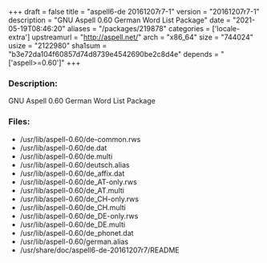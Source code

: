 +++
draft = false
title = "aspell6-de 20161207r7-1"
version = "20161207r7-1"
description = "GNU Aspell 0.60 German Word List Package"
date = "2021-05-19T08:46:20"
aliases = "/packages/219878"
categories = ['locale-extra']
upstreamurl = "http://aspell.net/"
arch = "x86_64"
size = "744024"
usize = "2122980"
sha1sum = "b3e72da104f60857d74d8739e4542690be2c8d4e"
depends = "['aspell>=0.60']"
+++
### Description: 
GNU Aspell 0.60 German Word List Package

### Files: 
* /usr/lib/aspell-0.60/de-common.rws
* /usr/lib/aspell-0.60/de.dat
* /usr/lib/aspell-0.60/de.multi
* /usr/lib/aspell-0.60/deutsch.alias
* /usr/lib/aspell-0.60/de_affix.dat
* /usr/lib/aspell-0.60/de_AT-only.rws
* /usr/lib/aspell-0.60/de_AT.multi
* /usr/lib/aspell-0.60/de_CH-only.rws
* /usr/lib/aspell-0.60/de_CH.multi
* /usr/lib/aspell-0.60/de_DE-only.rws
* /usr/lib/aspell-0.60/de_DE.multi
* /usr/lib/aspell-0.60/de_phonet.dat
* /usr/lib/aspell-0.60/german.alias
* /usr/share/doc/aspell6-de-20161207r7/README
